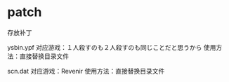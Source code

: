 # patch

存放补丁

ysbin.ypf 对应游戏：１人殺すのも２人殺すのも同じことだと思うから 使用方法：直接替换目录文件

scn.dat 对应游戏：Revenir 使用方法：直接替换目录文件
